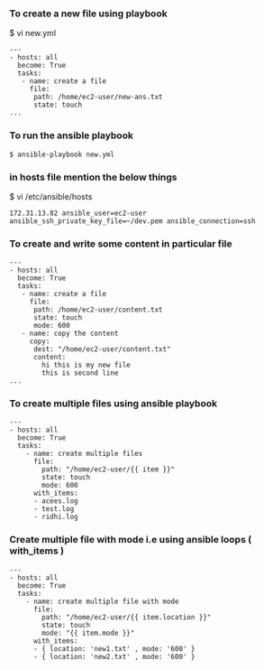 ### To create a new file using playbook

$ vi new.yml
```
---
- hosts: all
  become: True
  tasks:
   - name: create a file
     file:
      path: /home/ec2-user/new-ans.txt
      state: touch
...
```

### To run the ansible playbook
```
$ ansible-playbook new.yml
```

### in hosts file mention the below things
$ vi /etc/ansible/hosts
```
172.31.13.82 ansible_user=ec2-user ansible_ssh_private_key_file=~/dev.pem ansible_connection=ssh
```

### To create and write some content in particular file
```
---
- hosts: all
  become: True
  tasks:
   - name: create a file
     file:
      path: /home/ec2-user/content.txt
      state: touch
      mode: 600
   - name: copy the content
     copy:
      dest: "/home/ec2-user/content.txt"
      content:
        hi this is my new file
        this is second line
...

```

### To create multiple files using ansible playbook

```
---
- hosts: all
  become: True
  tasks:
    - name: create multiple files
      file:
        path: "/home/ec2-user/{{ item }}"
        state: touch
        mode: 600
      with_items:
      - acees.log
      - test.log
      - ridhi.log

```

### Create multiple file with mode i.e using ansible loops ( with_items )

```
---
- hosts: all
  become: True
  tasks:
    - name: create multiple file with mode
      file:
        path: "/home/ec2-user/{{ item.location }}"
        state: touch
        mode: "{{ item.mode }}"
      with_items:
      - { location: 'new1.txt' , mode: '600' }
      - { location: 'new2.txt' , mode: '600' }

````

